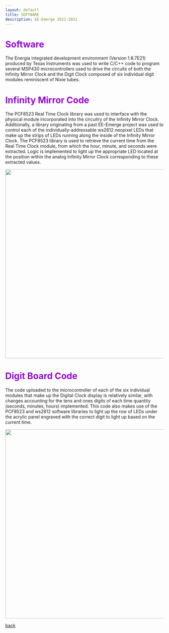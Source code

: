 ```yaml
---
layout: default
title: SOFTWARE
description: EE-Emerge 2021-2022
---
```


<h1 style="color:darkviolet;"> Software </h1>

The Energia integrated development environment (Version 1.8.7E21) produced by Texas Instruments was used to write C/C++ code to program several MSP430 microcontrollers used to drive the circuits of both the Infinity Mirror Clock and the Digit Clock composed of six individual digit modules reminiscent of Nixie tubes.

<h1 style="color:darkviolet;"> Infinity Mirror Code </h1>

The PCF8523 Real Time Clock library was used to interface with the physical module incorporated into the circuitry of the Infinity Mirror Clock. Additionally, a library originating from a past EE-Emerge project was used to control each of the individually-addressable ws2812 neopixel LEDs that make up the strips of LEDs running along the inside of the Infinity Mirror Clock. The PCF8523 library is used to retrieve the current time from the Real Time Clock module, from which the hour, minute, and seconds were extracted. Logic is implemented to light up the appropriate LED located at the position within the analog Infinity Mirror Clock corresponding to these extracted values.

<p align = "center">
  <img src="{{site.baseurl}}/assets/images/infinitymirrorclockcode.png" width="600">
  </p>
  
<h1 style="color:darkviolet;"> Digit Board Code </h1>

The code uploaded to the microcontroller of each of the six individual modules that make up the Digital Clock display is relatively similar, with changes accounting for the tens and ones digits of each time quantity (seconds, minutes, hours) implemented. This code also makes use of the PCF8523 and ws2812 software libraries to light up the row of LEDs under the acrylic panel engraved with the correct digit to light up based on the current time.

<p align = "center">
  <img src="{{site.baseurl}}/assets/images/digitclockcode.png" width="600">
  </p>


[back](./)

